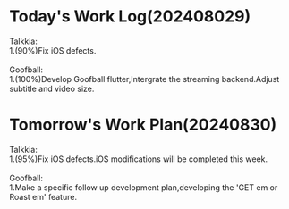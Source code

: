 # Today's Work Log(202408029)
Talkkia:\
1.(90%)Fix iOS defects.\
<br/>
Goofball:\
1.(100%)Develop Goofball flutter,Intergrate the streaming backend.Adjust subtitle and video size.
# Tomorrow's Work Plan(20240830)
Talkkia:\
1.(95%)Fix iOS defects.iOS modifications will be completed this week.\
<br/>
Goofball:\
1.Make a specific follow up development plan,developing the 'GET em or Roast em' feature.